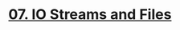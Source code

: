 # [07. IO Streams and Files](https://fmi.github.io/java-course/07-io-streams-and-files/lecture/slides.html)